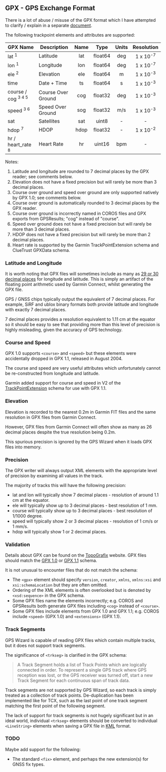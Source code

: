 ## GPX - GPS Exchange Format

There is a lot of abuse / misuse of the GPX format which I have attempted to clarify / explain in a separate [document](../gpx/README.md).

The following trackpoint elements and attributes are supported:

| GPX Name                      | Description        | Name |  Type   | Units |     Resolution      |
| ----------------------------- | ------------------ | :--: | :-----: | :---: | :-----------------: |
| lat <sup>1</sup>              | Latitude           | lat  | float64 |  deg  | 1 x 10<sup>-7</sup> |
| lon <sup>1</sup>              | Longitude          | lon  | float64 |  deg  | 1 x 10<sup>-7</sup> |
| ele <sup>2</sup>              | Elevation          | ele  | float64 |   m   | 1 x 10<sup>-3</sup> |
| time                          | Date + Time        |  ts  | float64 |   s   | 1 x 10<sup>-3</sup> |
| course / cog <sup>3 4 5</sup> | Course Over Ground | cog  | float32 |  deg  | 1 x 10<sup>-3</sup> |
| speed <sup>3 6</sup>          | Speed Over Ground  | sog  | float32 |  m/s  | 1 x 10<sup>-3</sup> |
| sat                           | Satellites         | sat  |  uint8  |   -   |          -          |
| hdop <sup>7</sup>             | HDOP               | hdop | float32 |   -   | 1 x 10<sup>-2</sup> |
| hr / heart_rate <sup>8</sup>  | Heart Rate         |  hr  | uint16  |  bpm  |          -          |

Notes:

1. Latitude and longitude are rounded to 7 decimal places by the GPX reader; see comments below.
2. Elevation does not have a fixed precision but will rarely be more than 3 decimal places.
3. Course over ground and speed over ground are only supported natively by GPX 1.0; see comments below.
4. Course over ground is automatically rounded to 3 decimal places by the GPX reader.
5. Course over ground is incorrectly named in COROS files and GPX exports from GPSResults; "cog" instead of "course".
6. Speed over ground does not have a fixed precision but will rarely be more than 3 decimal places.
7. HDOP does not have a fixed precision but will rarely be more than 2 decimal places.
8. Heart rate is supported by the Garmin TrackPointExtension schema and ClueTrust GPXData schema.



### Latitude and Longitude

It is worth noting that GPX files will sometimes include as many as [29 or 30 decimal places](https://towardsdatascience.com/parsing-fitness-tracker-data-with-python-a59e7dc17418) for longitude and latitude. This is simply an artifact of the floating point arithmetic used by Garmin Connect, whilst generating the GPX file.

GPS / GNSS chips typically output the equivalent of 7 decimal places. For example, SiRF and ublox binary formats both provide latitude and longitude with exactly 7 decimal places.

7 decimal places provides a resolution equivalent to 1.11 cm at the equator so it should be easy to see that providing more than this level of precision is highly misleading, given the accuracy of GPS technology.



### Course and Speed

GPX 1.0 supports `<course>` and `<speed>` but these elements were accidentally dropped in GPX 1.1, released in August 2004.

The course and speed are very useful attributes which unfortunately cannot be re-constructed from longitude and latitude.

Garmin added support for course and speed in V2 of the [TrackPointExtension](https://www8.garmin.com/xmlschemas/TrackPointExtensionv2.xsd) schema for use with GPX 1.1.



### Elevation

Elevation is recorded to the nearest 0.2m in Garmin FIT files and the same resolution in GPX files from Garmin Connect.

However, GPX files from Garmin Connect will often show as many as 26 decimal places despite the true resolution being 0.2m.

This spurious precision is ignored by the GPS Wizard when it loads GPX files into memory.



### Precision

The GPX writer will always output XML elements with the appropriate level of precision by examining all values in the track.

The majority of tracks this will have the following precision:

- lat and lon will typically show 7 decimal places - resolution of around 1.1 cm at the equator.
- ele will typically show up to 3 decimal places - best resolution of 1 mm.
- course will typically show up to 3 decimal places - best resolution of 1/1000 degree.
- speed will typically show 2 or 3 decimal places - resolution of 1 cm/s or 1 mm/s.
- hdop will typically show 1 or 2 decimal places.



### Validation

Details about GPX can be found on the [TopoGrafix](https://www.topografix.com/gpx.asp) website. GPX files should match the [GPX 1.0](https://www.topografix.com/GPX/1/0/gpx.xsd) or [GPX 1.1](https://www.topografix.com/GPX/1/1/gpx.xsd) schema.

It is not unusual to encounter files that do not match the schema:

- The `<gpx>` element should specify `version`, `creator`, `xmlns`, `xmlns:xsi` and `xsi:schemaLocation` but they are often omitted.
- Ordering of the XML elements is often overlooked but is denoted by `<xsd:sequence>` in the GPX schema.
- Some GPX files name the elements incorrectly; e.g. COROS and GPSResults both generate GPX files including `<cog>` instead of `<course>`.
- Some GPX files include elements from GPX 1.0 and GPX 1.1; e.g. COROS include `<speed>` (GPX 1.0) and `<extensions>` (GPX 1.1).



### Track Segments

GPS Wizard is capable of reading GPX files which contain multiple tracks, but it does not support track segments.

The significance of `<trkseg>` is clarified in the GPX schema:

> A Track Segment holds a list of Track Points which are logically connected in order. To represent a single GPS track where GPS reception was lost, or the GPS receiver was turned off, start a new Track Segment for each continuous span of track data.

Track segments are not supported by GPS Wizard, so each track is simply treated as a collection of track points. De-duplication has been implemented like for TCX, such as the last point of one track segment matching the first point of the following segment. 

The lack of support for track segments is not hugely significant but in an ideal world, individual `<trkseg>` elements should be converted to individual `<LineString>` elements when saving a GPX file in [KML](kml.md) format.



### TODO

Maybe add support for the following:

- The standard `<fix>` element, and perhaps the new extension(s) for GNSS fix types.

